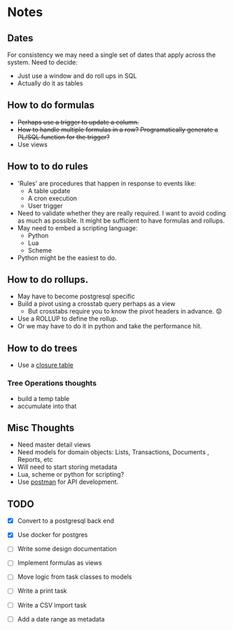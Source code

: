 # Notes

## Dates
For consistency we may need a single set of dates that apply across the system. Need to decide:
* Just use a window and do roll ups in SQL
* Actually do it as tables

## How to do formulas
* ~~Perhaps use a trigger to update a column.~~
* ~~How to handle multiple formulas in a row? Programatically generate a PL/SQL function for the trigger?~~
* Use views

## How to to do rules
* 'Rules' are procedures that happen in response to events like:
  * A table update
  * A cron execution
  * User trigger
* Need to validate whether they are really required. I want to avoid coding as much as possible. It might be sufficient to have formulas and rollups.
* May need to embed a scripting language:
  * Python
  * Lua
  * Scheme
* Python might be the easiest to do.
  

## How to do rollups.
* May have to become postgresql specific
* Build a pivot using a crosstab query perhaps as a view
  * But crosstabs require you to know the pivot headers in advance. :worried:
* Use a ROLLUP to define the rollup.
* Or we may have to do it in python and take the performance hit.

## How to do trees
* Use a [closure table](https://gist.github.com/desfrenes/733a83ef82b03ee701caa761951767c9)
### Tree Operations thoughts
* build a temp table
* accumulate into that

## Misc Thoughts
* Need master detail views
* Need models for domain objects: Lists, Transactions, Documents , Reports, etc
* Will need to start storing metadata
* Lua, scheme or python for scripting?
* Use [postman](https://www.getpostman.com/postman) for API development.

## TODO
- [X] Convert to a postgresql back end
- [X] Use docker for postgres
- [ ] Write some design documentation
- [ ] Implement formulas as views
- [ ] Move logic from task classes to models
- [ ] Write a print task
- [ ] Write a CSV import task
- [ ] Add a date range as metadata

